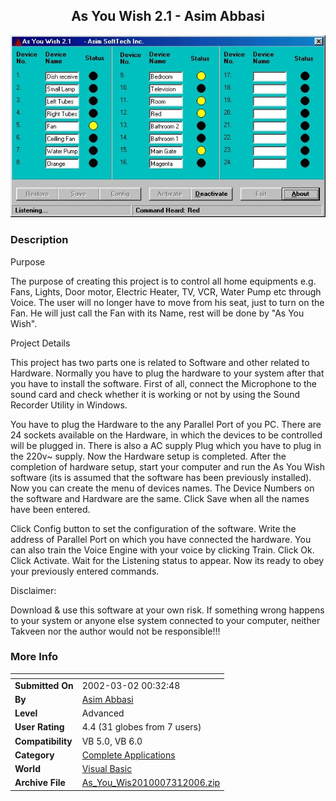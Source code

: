 ﻿<div align="center">

## As You Wish 2\.1   \- Asim Abbasi

<img src="PIC20067312129185317.jpg">
</div>

### Description

Purpose

The purpose of creating this project is to control all home equipments e.g. Fans, Lights, Door motor, Electric Heater, TV, VCR, Water Pump etc through Voice. The user will no longer have to move from his seat, just to turn on the Fan. He will just call the Fan with its Name, rest will be done by "As You Wish".

Project Details

This project has two parts one is related to Software and other related to Hardware. Normally you have to plug the hardware to your system after that you have to install the software. First of all, connect the Microphone to the sound card and check whether it is working or not by using the Sound Recorder Utility in Windows.

You have to plug the Hardware to the any Parallel Port of you PC. There are 24 sockets available on the Hardware, in which the devices to be controlled will be plugged in. There is also a AC supply Plug which you have to plug in the 220v~ supply. Now the Hardware setup is completed. After the completion of hardware setup, start your computer and run the As You Wish software (its is assumed that the software has been previously installed). Now you can create the menu of devices names. The Device Numbers on the software and Hardware are the same. Click Save when all the names have been entered.

Click Config button to set the configuration of the software. Write the address of Parallel Port on which you have connected the hardware. You can also train the Voice Engine with your voice by clicking Train. Click Ok. Click Activate. Wait for the Listening status to appear. Now its ready to obey your previously entered commands.

Disclaimer:

Download &amp; use this software at your own risk. If something wrong happens to your system or anyone else system connected to your computer, neither Takveen nor the author would not be responsible!!!
 
### More Info
 


<span>             |<span>
---                |---
**Submitted On**   |2002-03-02 00:32:48
**By**             |[Asim Abbasi](https://github.com/Planet-Source-Code/PSCIndex/blob/master/ByAuthor/asim-abbasi.md)
**Level**          |Advanced
**User Rating**    |4.4 (31 globes from 7 users)
**Compatibility**  |VB 5\.0, VB 6\.0
**Category**       |[Complete Applications](https://github.com/Planet-Source-Code/PSCIndex/blob/master/ByCategory/complete-applications__1-27.md)
**World**          |[Visual Basic](https://github.com/Planet-Source-Code/PSCIndex/blob/master/ByWorld/visual-basic.md)
**Archive File**   |[As\_You\_Wis2010007312006\.zip](https://github.com/Planet-Source-Code/asim-abbasi-as-you-wish-2-1-asim-abbasi__1-66140/archive/master.zip)









